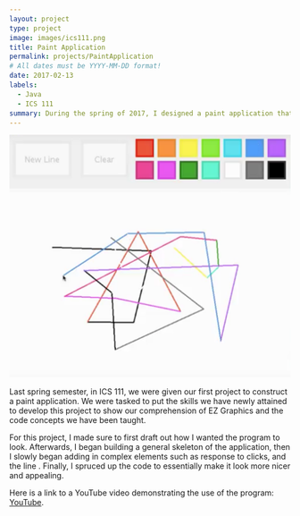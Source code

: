 ```yaml
---
layout: project
type: project
image: images/ics111.png
title: Paint Application
permalink: projects/PaintApplication
# All dates must be YYYY-MM-DD format!
date: 2017-02-13
labels:
  - Java
  - ICS 111 
summary: During the spring of 2017, I designed a paint application that constructed lines and played sounds whenever the user clicked any of the colors or buttons. 
---
```


<div class="ui rounded images">
  <img class="ui image" src="../images/icsPaint.png"/>
</div>

Last spring semester, in ICS 111, we were given our first project to construct a paint application. We were tasked to put the skills we have newly attained to develop this project to show our comprehension of EZ Graphics and the code concepts we have been taught. 

For this project, I made sure to first draft out how I wanted the program to look. Afterwards, I began building a general skeleton of the application, then I slowly began adding in complex elements such as response to clicks, and the line . Finally, I spruced up the code to essentially make it look more nicer and appealing.

Here is a link to a YouTube video demonstrating the use of the program: [YouTube](https://www.youtube.com/watch?time_continue=1&v=T1W3dfN8-hg).



